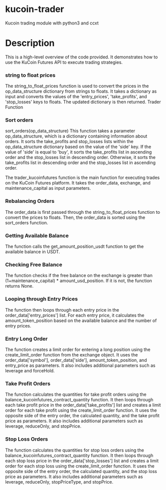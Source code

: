 # kucoin-trader
Kucoin trading module with python3 and ccxt

# Description

This is a high-level overview of the code provided. It demonstrates how to use the KuCoin Futures API to execute trading strategies.

### string to float prices

The string_to_float_prices function is used to convert the prices in the op_data_structure dictionary from strings to floats. It takes a dictionary as input and converts the values of the 'entry_prices', 'take_profits', and 'stop_losses' keys to floats. The updated dictionary is then returned.
Trader Function


### Sort orders
sort_orders(op_data_structure)
This function takes a parameter op_data_structure, which is a dictionary containing information about orders. It sorts the take_profits and stop_losses lists within the op_data_structure dictionary based on the value of the 'side' key.
If the value of 'side' is equal to 'buy', it sorts the take_profits list in ascending order and the stop_losses list in descending order. Otherwise, it sorts the take_profits list in descending order and the stop_losses list in ascending order.

The trader_kucoinfutures function is the main function for executing trades on the KuCoin Futures platform. It takes the order_data, exchange, and maintenance_capital as input parameters.

### Rebalancing Orders

The order_data is first passed through the string_to_float_prices function to convert the prices to floats. Then, the order_data is sorted using the sort_orders function.

### Getting Available Balance

The function calls the get_amount_position_usdt function to get the available balance in USDT.

### Checking Free Balance

The function checks if the free balance on the exchange is greater than (1+maintenance_capital) * amount_usd_position. If it is not, the function returns None.

### Looping through Entry Prices

The function then loops through each entry price in the order_data['entry_prices'] list. For each entry price, it calculates the amount_token_position based on the available balance and the number of entry prices.

### Entry Long Order

The function creates a limit order for entering a long position using the create_limit_order function from the exchange object. It uses the order_data['symbol'], order_data['side'], amount_token_position, and entry_price as parameters. It also includes additional parameters such as leverage and forceHold.

### Take Profit Orders

The function calculates the quantities for take profit orders using the balance_kucoinfutures_contract_quantity function. It then loops through each take profit price in the order_data['take_profits'] list and creates a limit order for each take profit using the create_limit_order function. It uses the opposite side of the entry order, the calculated quantity, and the take profit price as parameters. It also includes additional parameters such as leverage, reduceOnly, and stopPrice.

### Stop Loss Orders

The function calculates the quantities for stop loss orders using the balance_kucoinfutures_contract_quantity function. It then loops through each stop loss price in the order_data['stop_losses'] list and creates a limit order for each stop loss using the create_limit_order function. It uses the opposite side of the entry order, the calculated quantity, and the stop loss price as parameters. It also includes additional parameters such as leverage, reduceOnly, stopPriceType, and stopPrice.


